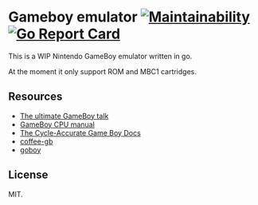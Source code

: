 # Gameboy emulator [![Maintainability](https://api.codeclimate.com/v1/badges/e55a7bed9af6b9997f52/maintainability)](https://codeclimate.com/github/LucaCtt/gameboy/maintainability) [![Go Report Card](https://goreportcard.com/badge/github.com/LucaCtt/gameboy)](https://goreportcard.com/report/github.com/LucaCtt/gameboy)

This is a WIP Nintendo GameBoy emulator written in go.

At the moment it only support ROM and MBC1 cartridges.

## Resources

- [The ultimate GameBoy talk](https://www.youtube.com/watch?v=HyzD8pNlpwI)
- [GameBoy CPU manual](http://marc.rawer.de/Gameboy/Docs/GBCPUman.pdf)
- [The Cycle-Accurate Game Boy Docs](https://github.com/AntonioND/giibiiadvance/tree/master/docs)
- [coffee-gb](https://github.com/trekawek/coffee-gb)
- [goboy](https://github.com/Humpheh/goboy)

## License

MIT.
